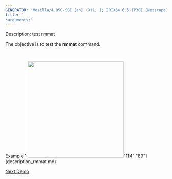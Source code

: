 ```yaml
---
GENERATOR: 'Mozilla/4.05C-SGI [en] (X11; I; IRIX64 6.5 IP30) [Netscape]'
title: '
*arguments:'
---
```


 Description: test rmmat

   The objective is to test the **rmmat** command.

    

   [Example 1](description_rmmat.md)
   <img height="300" width="300" src="https://lanl.github.io/LaGriT/assets/images/rmmat4_tn.gif">"114"
   "89"](description_rmmat.md)





[Next Demo](../../../demos/rotatept/md/main_rotatept1.md)
